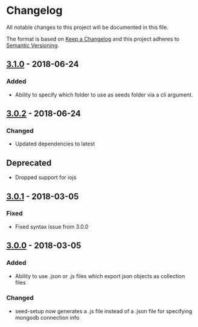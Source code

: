 # Changelog
All notable changes to this project will be documented in this file.

The format is based on [Keep a Changelog](http://keepachangelog.com/en/1.0.0/)
and this project adheres to [Semantic Versioning](http://semver.org/spec/v2.0.0.html).

## [3.1.0] - 2018-06-24
### Added
- Ability to specify which folder to use as seeds folder via a cli argument.

## [3.0.2] - 2018-06-24
### Changed
- Updated dependencies to latest

## Deprecated
- Dropped support for iojs

## [3.0.1] - 2018-03-05
### Fixed
- Fixed syntax issue from 3.0.0

## [3.0.0] - 2018-03-05
### Added
- Ability to use .json or .js files which export json objects as collection files

### Changed
- seed-setup now generates a .js file instead of a .json file for specifying mongodb connection info


[3.1.0]: <https://github.com/toymachiner62/node-mongo-seeds/compare/v3.0.2...v3.1.0>
[3.0.2]: <https://github.com/toymachiner62/node-mongo-seeds/compare/v3.0.1...v3.0.2>
[3.0.1]: <https://github.com/toymachiner62/node-mongo-seeds/compare/v3.0.0...v3.0.1>
[3.0.0]: <https://github.com/toymachiner62/node-mongo-seeds/compare/v2.3.2...v3.0.0>
